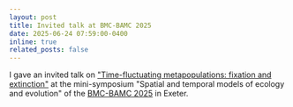 ```yaml
---
layout: post
title: Invited talk at BMC-BAMC 2025
date: 2025-06-24 07:59:00-0400
inline: true
related_posts: false
---
```

I gave an invited talk on ["Time-fluctuating metapopulations: fixation and extinction"](https://sites.exeter.ac.uk/bmc-bamc2025/mini-symposia/#MS21) at the mini-symposium "Spatial and temporal models of ecology and evolution" of the [BMC-BAMC 2025](https://sites.exeter.ac.uk/bmc-bamc2025/) in Exeter.